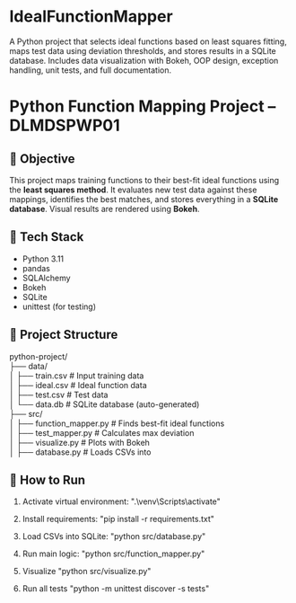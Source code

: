 # IdealFunctionMapper
A Python project that selects ideal functions based on least squares fitting, maps test data using deviation thresholds, and stores results in a SQLite database. Includes data visualization with Bokeh, OOP design, exception handling, unit tests, and full documentation.

# Python Function Mapping Project – DLMDSPWP01

## 🎯 Objective
This project maps training functions to their best-fit ideal functions using the **least squares method**. It evaluates new test data against these mappings, identifies the best matches, and stores everything in a **SQLite database**. Visual results are rendered using **Bokeh**.

## 🔧 Tech Stack

- Python 3.11
- pandas
- SQLAlchemy
- Bokeh
- SQLite
- unittest (for testing)

## 📁 Project Structure

python-project/<br/>
├── data/ <br/>
│ ├── train.csv # Input training data<br/>
│ ├── ideal.csv # Ideal function data<br/>
│ ├── test.csv # Test data<br/>
│ └── data.db # SQLite database (auto-generated)<br/>
├── src/<br/>
│ ├── function_mapper.py # Finds best-fit ideal functions<br/>
│ ├── test_mapper.py # Calculates max deviation<br/>
│ ├── visualize.py # Plots with Bokeh<br/>
│ ├── database.py # Loads CSVs into<br/>

## 🚀 How to Run

1. Activate virtual environment:
    ".\venv\Scripts\activate"

2. Install requirements:
    "pip install -r requirements.txt"

3. Load CSVs into SQLite:
     "python src/database.py"
   
5. Run main logic:
   "python src/function_mapper.py"

6. Visualize
   "python src/visualize.py"

7.  Run all tests
    "python -m unittest discover -s tests"


